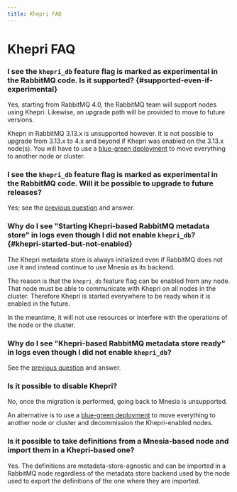 ```yaml
---
title: Khepri FAQ
---
```


# Khepri FAQ

### I see the `khepri_db` feature flag is marked as experimental in the RabbitMQ code. Is it supported? {#supported-even-if-experimental}

Yes, starting from RabbitMQ 4.0, the RabbitMQ team will support nodes using
Khepri. Likewise, an upgrade path will be provided to move to future versions.

Khepri in RabbitMQ 3.13.x is unsupported however. It is not possible to
upgrade from 3.13.x to 4.x and beyond if Khepri was enabled on the 3.13.x
node(s). You will have to use a [blue-green deployment](../blue-green-upgrade)
to move everything to another node or cluster.

### I see the `khepri_db` feature flag is marked as experimental in the RabbitMQ code. Will it be possible to upgrade to future releases?

Yes; see the [previous question](#supported-even-if-experimental) and answer.

### Why do I see "Starting Khepri-based RabbitMQ metadata store" in logs even though I did not enable `khepri_db`? {#khepri-started-but-not-enabled}

The Khepri metadata store is always initialized even if RabbitMQ does not use
it and instead continue to use Mnesia as its backend.

The reason is that the `khepri_db` feature flag can be enabled from any node.
That node must be able to communicate with Khepri on all nodes in the cluster.
Therefore Khepri is started everywhere to be ready when it is enabled in the
future.

In the meantime, it will not use resources or interfere with the operations of
the node or the cluster.

### Why do I see "Khepri-based RabbitMQ metadata store ready" in logs even though I did not enable `khepri_db`?

See the [previous question](#khepri-started-but-not-enabled) and answer.

### Is it possible to disable Khepri?

No, once the migration is performed, going back to Mnesia is unsupported.

An alternative is to use a [blue-green deployment](../blue-green-upgrade) to
move everything to another node or cluster and decommission the Khepri-enabled
nodes.

### Is it possible to take definitions from a Mnesia-based node and import them in a Khepri-based one?

Yes. The definitions are metadata-store-agnostic and can be imported in a
RabbitMQ node regardless of the metadata store backend used by the node used to
export the definitions of the one where they are imported.
